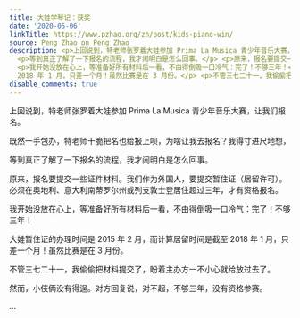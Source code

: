 ```yaml
---
title: 大娃学琴记：获奖
date: '2020-05-06'
linkTitle: https://www.pzhao.org/zh/post/kids-piano-win/
source: Peng Zhao on Peng Zhao
description: <p>上回说到，特老师张罗着大娃参加 Prima La Musica 青少年音乐大赛，让我们报名。</p> <p>既然一手包办，特老师干脆把名也给报上呗，为啥让我去报名？我得寸进尺地想，</p>
  <p>等到真正了解了一下报名的流程，我才闹明白是怎么回事。</p> <p>原来，报名要提交一些证件材料。我们作为外国人，要提交暂住证（居留许可）。必须在奥地利、意大利南蒂罗尔州或列支敦士登居住超过三年，才有资格报名。</p>
  <p>我开始没放在心上，等准备好所有材料后一看，不由得倒吸一口冷气：完了！不够三年！</p> <p>大娃暂住证的办理时间是 2015 年 2 月，而计算居留时间是截至
  2018 年 1 月，只差一个月！虽然比赛是在 3 月份。</p> <p>不管三七二十一，我偷偷把材料提交了，盼着主办方一不小心就给放过去了。</p> <p>然而，小伎俩没有得逞。对方回复说，对不起，不够三年，没有资格参赛。</p>  ...
disable_comments: true
---
```

<p>上回说到，特老师张罗着大娃参加 Prima La Musica 青少年音乐大赛，让我们报名。</p> <p>既然一手包办，特老师干脆把名也给报上呗，为啥让我去报名？我得寸进尺地想，</p> <p>等到真正了解了一下报名的流程，我才闹明白是怎么回事。</p> <p>原来，报名要提交一些证件材料。我们作为外国人，要提交暂住证（居留许可）。必须在奥地利、意大利南蒂罗尔州或列支敦士登居住超过三年，才有资格报名。</p> <p>我开始没放在心上，等准备好所有材料后一看，不由得倒吸一口冷气：完了！不够三年！</p> <p>大娃暂住证的办理时间是 2015 年 2 月，而计算居留时间是截至 2018 年 1 月，只差一个月！虽然比赛是在 3 月份。</p> <p>不管三七二十一，我偷偷把材料提交了，盼着主办方一不小心就给放过去了。</p> <p>然而，小伎俩没有得逞。对方回复说，对不起，不够三年，没有资格参赛。</p>  ...